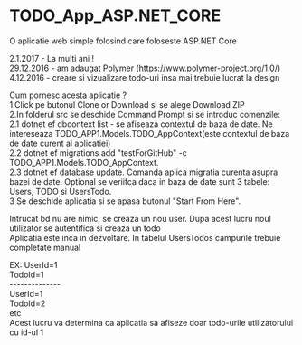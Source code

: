 # TODO_App_ASP.NET_CORE
O aplicatie web simple folosind care foloseste ASP.NET Core

2.1.2017 - La multi ani ! <br>
29.12.2016 - am adaugat Polymer (https://www.polymer-project.org/1.0/) <br>
4.12.2016 - creare si vizualizare todo-uri insa mai trebuie lucrat la design


Cum pornesc acesta aplicatie ?<br>
 1.Click pe butonul Clone or Download si se alege Download ZIP<br>
 2.In folderul src se deschide Command Prompt si se introduc comenzile:<br>
    2.1 dotnet ef dbcontext list - se afiseaza contextul de baza de date. Ne intereseaza TODO_APP1.Models.TODO_AppContext(este contextul            de baza de date curent al aplicatiei)<br>
    2.2 dotnet ef migrations add "testForGitHub" -c TODO_APP1.Models.TODO_AppContext.<br>
    2.3 dotnet ef database update. Comanda aplica migratia curenta asupra bazei de date. Optional se veriifca daca in baza de date sunt 3         tabele:<br> Users, TODO si UsersTodo.<br>
 3 Se deschide aplicatia si se apasa butonul "Start From Here". <br>
  
Intrucat bd nu are nimic, se creaza un nou user. Dupa acest lucru noul utilizator se autentifica si creaza un todo<br>
Aplicatia este inca in dezvoltare. In tabelul UsersTodos campurile trebuie completate manual

EX:
UserId=1<br>
TodoId=1<br>
--------------<br>
UserId=1<br>
TodoId=2<br>
etc<br>
Acest lucru va determina ca aplicatia sa afiseze doar todo-urile utilizatorului cu id-ul 1
